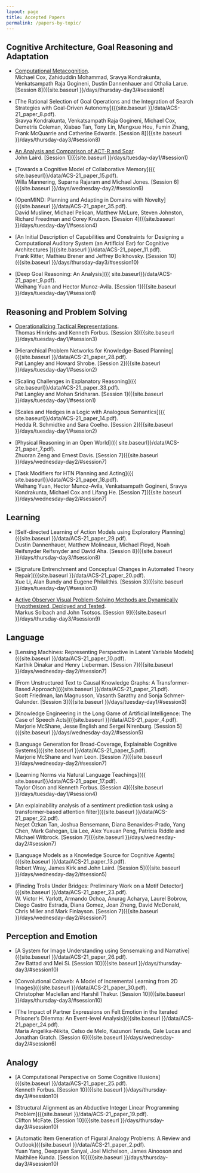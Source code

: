 ```yaml
---
layout: page
title: Accepted Papers
permalink: /papers-by-topic/
---
```



## Cognitive Architecture, Goal Reasoning and Adaptation
- [Computational Metacognition]({{site.baseurl}}/data/ACS-21_paper_1.pdf).<br>
Michael Cox, Zahiduddin Mohammad, Sravya Kondrakunta, Venkatsampath Raja
Gogineni, Dustin Dannenhauer and Othalia Larue. [Session 8]({{site.baseurl }}/days/thursday-day3/#session8)


- [The Rational Selection of Goal Operations and the Integration of Search Strategies with Goal-Driven Autonomy]({{site.baseurl }}/data/ACS-21_paper_8.pdf).
<br>  Sravya Kondrakunta, Venkatsampath Raja Gogineni, Michael Cox,
Demetris Coleman, Xiabao Tan, Tony Lin, Mengxue Hou, Fumin Zhang, Frank
McQuarrie and Catherine Edwards. [Session 8]({{site.baseurl }}/days/thursday-day3/#session8)


- [An Analysis and Comparison of ACT-R and Soar]({{site.baseurl}}/data/ACS-21_paper_6.pdf).
<br>John Laird. [Session 1]({{site.baseurl }}/days/tuesday-day1/#session1)

- [Towards a Cognitive Model of Collaborative Memory]({{ site.baseurl}}/data/ACS-21_paper_15.pdf).
<br>Willa Mannering, Suparna Rajaram and Michael Jones. [Session 6]({{site.baseurl }}/days/wednesday-day2/#session6)



- [OpenMIND: Planning and Adapting in Domains with Novelty]({{site.baseurl }}/data/ACS-21_paper_35.pdf).
<br>David Musliner, Michael Pelican, Matthew McLure, Steven Johnston,
Richard Freedman and Corey Knutson. [Session 4]({{site.baseurl }}/days/tuesday-day1/#session4)

- [An Initial Description of Capabilities and Constraints for Designing a Computational Auditory System (an Artificial Ear) for Cognitive Architectures ]({{site.baseurl }}/data/ACS-21_paper_11.pdf).
<br>  Frank Ritter, Mathieu Brener and Jeffrey Bolkhovsky.  [Session 10]({{site.baseurl }}/days/thursday-day3/#session10)


- [Deep Goal Reasoning: An Analysis]({{ site.baseurl}}/data/ACS-21_paper_9.pdf).
<br>Weihang Yuan and Hector Munoz-Avila.  [Session 1]({{site.baseurl }}/days/tuesday-day1/#session1)



## Reasoning and Problem Solving
  
- [Operationalizing Tactical Representations]({{site.baseurl}}/data/ACS-21_paper_16.pdf).
<br>Thomas Hinrichs and Kenneth Forbus. [Session 3]({{site.baseurl }}/days/tuesday-day1/#session3)

- [Hierarchical Problem Networks for Knowledge-Based Planning]({{site.baseurl }}/data/ACS-21_paper_28.pdf).
<br>Pat Langley and Howard Shrobe. [Session 2]({{site.baseurl }}/days/tuesday-day1/#session2)

- [Scaling Challenges in Explanatory Reasoning]({{ site.baseurl}}/data/ACS-21_paper_33.pdf).
<br>Pat Langley and Mohan Sridharan. [Session 1]({{site.baseurl }}/days/tuesday-day1/#session1)


- [Scales and Hedges in a Logic with Analogous Semantics]({{ site.baseurl}}/data/ACS-21_paper_14.pdf).
<br>Hedda R. Schmidtke and Sara Coelho. [Session 2]({{site.baseurl }}/days/tuesday-day1/#session2)

- [Physical Reasoning in an Open World]({{ site.baseurl}}/data/ACS-21_paper_7.pdf).
<br>Zhuoran Zeng and Ernest Davis. [Session 7]({{site.baseurl }}/days/wednesday-day2/#session7)


- [Task Modifiers for HTN Planning and Acting]({{ site.baseurl}}/data/ACS-21_paper_18.pdf).
<br>Weihang Yuan, Hector Munoz-Avila, Venkatsampath Gogineni, Sravya Kondrakunta, Michael Cox and Lifang He. [Session 7]({{site.baseurl }}/days/wednesday-day2/#session7)


## Learning

- [Self-directed Learning of Action Models using Exploratory Planning]({{site.baseurl }}/data/ACS-21_paper_29.pdf).
<br>Dustin Dannenhauer, Matthew Molineaux, Michael Floyd, Noah Reifsnyder
Reifsnyder and David Aha. [Session 8]({{site.baseurl }}/days/thursday-day3/#session8)


- [Signature Entrenchment and Conceptual Changes in Automated Theory Repair]({{site.baseurl }}/data/ACS-21_paper_20.pdf).
<br>  Xue Li, Alan Bundy and Eugene Philalithis. [Session 3]({{site.baseurl }}/days/tuesday-day1/#session3)

- [Active Observer Visual Problem-Solving Methods are Dynamically Hypothesized, Deployed and Tested]({{site.baseurl}}/data/ACS-21_paper_3.pdf). <br>
Markus Solbach and John Tsotsos. [Session 9]({{site.baseurl }}/days/thursday-day3/#session9)



## Language 



- [Lensing Machines: Representing Perspective in Latent Variable Models]({{site.baseurl }}/data/ACS-21_paper_10.pdf).
<br>  Karthik Dinakar and Henry Lieberman. [Session 7]({{site.baseurl }}/days/wednesday-day2/#session7)

- [From Unstructured Text to Causal Knowledge Graphs: A Transformer-Based Approach]({{site.baseurl }}/data/ACS-21_paper_21.pdf).
<br>  Scott Friedman, Ian Magnusson, Vasanth Sarathy and Sonja
Schmer-Galunder. [Session 3]({{site.baseurl }}/days/tuesday-day1/#session3)

- [Knowledge Engineering in the Long Game of Artificial Intelligence: The Case of Speech Acts]({{site.baseurl }}/data/ACS-21_paper_4.pdf).
<br>  Marjorie McShane, Jesse English and Sergei
Nirenburg. [Session 5]({{site.baseurl }}/days/wednesday-day2/#session5)

- [Language Generation for Broad-Coverage, Explainable Cognitive Systems]({{site.baseurl }}/data/ACS-21_paper_5.pdf).
<br>  Marjorie McShane and Ivan Leon. [Session 7]({{site.baseurl }}/days/wednesday-day2/#session7)


- [Learning Norms via Natural Language Teachings]({{ site.baseurl}}/data/ACS-21_paper_17.pdf).
<br>Taylor Olson and Kenneth Forbus. [Session 4]({{site.baseurl }}/days/tuesday-day1/#session4)

- [An explainability analysis of a sentiment prediction task using a transformer-based attention filter]({{site.baseurl }}/data/ACS-21_paper_22.pdf).
<br>  Neşet Özkan Tan, Joshua Bensemann, Diana Benavides-Prado, Yang Chen,
Mark Gahegan, Lia Lee, Alex Yuxuan Peng, Patricia Riddle and Michael
Witbrock. [Session 7]({{site.baseurl }}/days/wednesday-day2/#session7)


- [Language Models as a Knowledge Source for Cognitive Agents]({{site.baseurl }}/data/ACS-21_paper_13.pdf).
<br>Robert Wray, James Kirk and John Laird. [Session 5]({{site.baseurl }}/days/wednesday-day2/#session5)


- [Finding Trolls Under Bridges: Preliminary Work on a Motif Detector]({{site.baseurl }}/data/ACS-21_paper_23.pdf).
<br>W. Victor H. Yarlott, Armando Ochoa, Anurag Acharya, Laurel Bobrow, Diego Castro Estrada, Diana Gomez, Joan Zheng, David McDonald, Chris Miller and Mark Finlayson. [Session 7]({{site.baseurl }}/days/wednesday-day2/#session7)




## Perception and Emotion

- [A System for Image Understanding using Sensemaking and Narrative]({{site.baseurl }}/data/ACS-21_paper_26.pdf).
<br>Zev Battad and Mei Si. [Session 10]({{site.baseurl }}/days/thursday-day3/#session10)

- [Convolutional Cobweb: A Model of Incremental Learning from 2D Images]({{site.baseurl }}/data/ACS-21_paper_30.pdf).
<br>  Christopher Maclellan and Harshil Thakur.  [Session 10]({{site.baseurl }}/days/thursday-day3/#session10)

- [The Impact of Partner Expressions on Felt Emotion in the Iterated Prisoner’s Dilemma: An Event-level Analysis]({{site.baseurl }}/data/ACS-21_paper_24.pdf).
<br>  Maria Angelika-Nikita, Celso de Melo, Kazunori Terada, Gale Lucas and Jonathan Gratch. [Session 6]({{site.baseurl }}/days/wednesday-day2/#session6)



## Analogy
 
- [A Computational Perspective on Some Cognitive Illusions]({{site.baseurl }}/data/ACS-21_paper_25.pdf).
<br>Kenneth Forbus.  [Session 10]({{site.baseurl }}/days/thursday-day3/#session10)

- [Structural Alignment as an Abductive Integer Linear Programming Problem]({{site.baseurl }}/data/ACS-21_paper_19.pdf).
<br>  Clifton McFate. [Session 10]({{site.baseurl }}/days/thursday-day3/#session10)

- [Automatic Item Generation of Figural Analogy Problems: A Review and Outlook]({{site.baseurl }}/data/ACS-21_paper_2.pdf).
<br>  Yuan Yang, Deepayan Sanyal, Joel Michelson, James Ainooson and Maithilee Kunda.  [Session 10]({{site.baseurl }}/days/thursday-day3/#session10)















